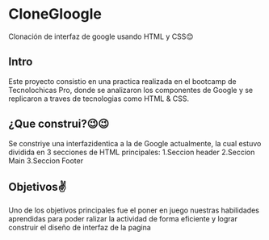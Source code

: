 # CloneGloogle
Clonación de interfaz de google usando HTML y CSS😊

## Intro 
Este proyecto consistio en una practica realizada  en el bootcamp de Tecnolochicas Pro, donde se analizaron los componentes de Google y se replicaron a traves de tecnologias como HTML & CSS.

## ¿Que construi?😉😉
Se constriye una interfazidentica a la de Google actualmente, la cual estuvo dividida en 3 secciones de HTML principales:
1.Seccion header
2.Seccion Main
3.Seccion Footer

## Objetivos✌
Uno de los objetivos principales fue el poner en juego nuestras habilidades aprendidas para poder ralizar la actividad de forma eficiente y lograr construir el diseño de interfaz de la pagina


